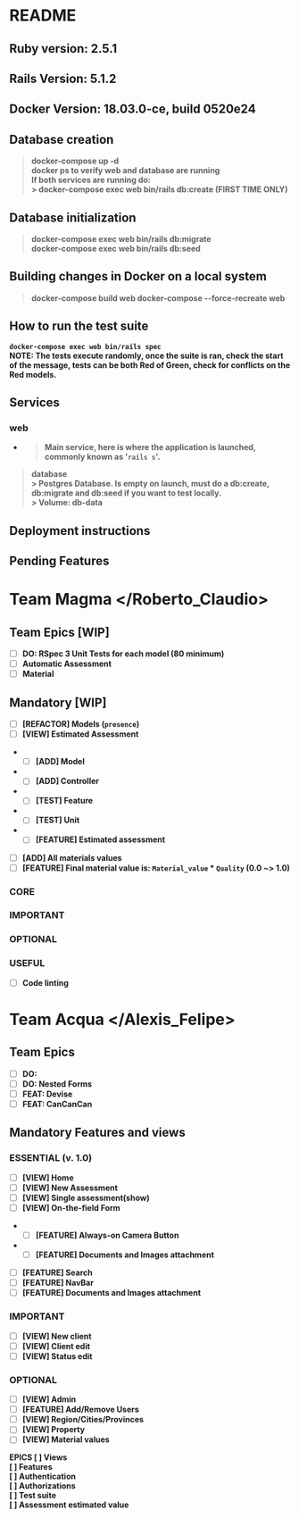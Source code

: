 # README

## Ruby version: <b> 2.5.1
## Rails Version:<b> 5.1.2 
## Docker Version: 18.03.0-ce, build 0520e24

## Database creation

  > docker-compose up -d</br>
  > docker ps to verify web and database are running</br>
  > If both services are running do:</br>
    > docker-compose exec web bin/rails db:create (FIRST TIME ONLY)</br>

## Database initialization
  > docker-compose exec web bin/rails db:migrate</br>
  > docker-compose exec web bin/rails db:seed</br>

## Building changes in Docker on a local system
  > docker-compose build web
  > docker-compose --force-recreate web

## How to run the test suite
`docker-compose exec web bin/rails spec`</br>
NOTE: The tests execute randomly, once the suite is ran, check the start of the message, tests can be both Red of Green, check for conflicts on the Red models.</br>

## Services
  ### web</br>
  * >Main service, here is where the application is launched, commonly known as '`rails s`'.</br>
  > database</br>
    > Postgres Database. Is empty on launch, must do a db:create, db:migrate and db:seed if you want to test locally.</br>
    > Volume: db-data</br>

## Deployment instructions

## Pending Features

# Team Magma </Roberto_Claudio>
## Team Epics [WIP]
* [ ] DO: RSpec 3 Unit Tests for each model (80 minimum)
* [ ] Automatic Assessment
* [ ] Material 
## Mandatory [WIP]
* [ ] [REFACTOR] Models (`presence`)
* [ ] [VIEW] Estimated Assessment 
* * [ ] [ADD] Model
* * [ ] [ADD] Controller
* * [ ] [TEST] Feature
* * [ ] [TEST] Unit
* * [ ] [FEATURE] Estimated assessment
* [ ] [ADD] All materials values
* [ ] [FEATURE] Final material value is: `Material_value` * `Quality` (0.0 ~> 1.0)
 
### CORE
### IMPORTANT
### OPTIONAL
### USEFUL
* [ ] Code linting

# Team Acqua </Alexis_Felipe></BR>
## Team Epics
* [ ] DO:</br>
* [ ] DO: Nested Forms</br>
* [ ] FEAT: Devise</br>
* [ ] FEAT: CanCanCan</br>
## Mandatory Features and views
### ESSENTIAL (v. 1.0)
* [ ] [VIEW] Home
* [ ] [VIEW] New Assessment
* [ ] [VIEW] Single assessment(show)
* [ ] [VIEW] On-the-field Form
* * [ ] [FEATURE] Always-on Camera Button
* * [ ] [FEATURE] Documents and Images attachment
* [ ] [FEATURE] Search
* [ ] [FEATURE] NavBar
* [ ] [FEATURE] Documents and Images attachment

### IMPORTANT
* [ ] [VIEW] New client
* [ ] [VIEW] Client edit
* [ ] [VIEW] Status edit

### OPTIONAL
* [ ] [VIEW] Admin
* [ ] [FEATURE] Add/Remove Users
* [ ] [VIEW] Region/Cities/Provinces
* [ ] [VIEW] Property
* [ ] [VIEW] Material values

EPICS
[ ] Views </br>
[ ] Features </br>
[ ] Authentication</br>
[ ] Authorizations</br>
[ ] Test suite</br>
[ ] Assessment estimated value</br>